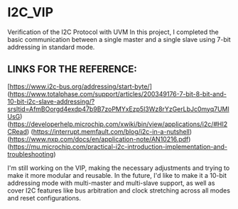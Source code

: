 # I2C_VIP
Verification of the I2C Protocol with UVM
In this project, I completed the basic communication between a single master and a single slave using 7-bit addressing in standard mode.

## LINKS FOR THE REFERENCE:
[https://www.i2c-bus.org/addressing/start-byte/]
(https://www.totalphase.com/support/articles/200349176-7-bit-8-bit-and-10-bit-i2c-slave-addressing/?srsltid=AfmBOorgd4exdp47b9B7zoPMYxEzp5l3Wz8rYzGerLbJc0myq7UMlUsG)
(https://developerhelp.microchip.com/xwiki/bin/view/applications/i2c/#HI2CRead)
(https://interrupt.memfault.com/blog/i2c-in-a-nutshell)
(https://www.nxp.com/docs/en/application-note/AN10216.pdf)
(https://mu.microchip.com/practical-i2c-introduction-implementation-and-troubleshooting)

I'm still working on the VIP, making the necessary adjustments and trying to make it more modular and reusable.
In the future, I'd like to make it a 10-bit addressing mode with multi-master and multi-slave support, as well as cover I2C features like bus arbitration and clock stretching across all modes and reset configurations.
